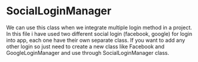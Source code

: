 # SocialLoginManager
We can use this class when we integrate multiple login method in a project. In this file i have used two different social login (facebook, google) for login into app, each one have their own separate class. If you want to add any other login so just need to create a new class like Facebook and GoogleLoginManager and use through SocialLoginManager class.
